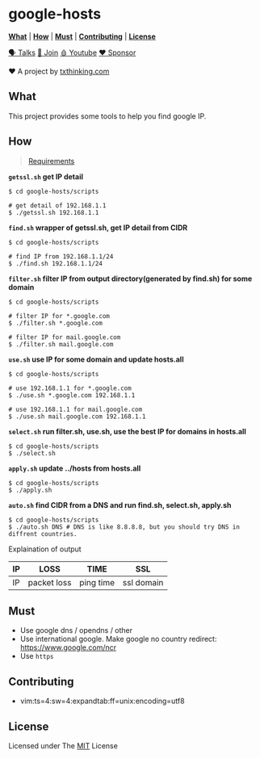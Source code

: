 # google-hosts

[**What**](#what) \| [**How**](#how) \| [**Must**](#must) \| [**Contributing**](#contributing) \| [**License**](#license)

[🗣 Talks](https://t.me/txthinking_talks)
[💬 Join](https://join.txthinking.com)
[🩸 Youtube](https://www.youtube.com/txthinking) 
[❤️ Sponsor](https://github.com/sponsors/txthinking)

❤️ A project by [txthinking.com](https://www.txthinking.com)

## What

This project provides some tools to help you find google IP.

## How

> [Requirements][Requirements]

**`getssl.sh` get IP detail**

    $ cd google-hosts/scripts

    # get detail of 192.168.1.1
    $ ./getssl.sh 192.168.1.1

**`find.sh` wrapper of getssl.sh, get IP detail from CIDR**

    $ cd google-hosts/scripts

    # find IP from 192.168.1.1/24
    $ ./find.sh 192.168.1.1/24

**`filter.sh` filter IP from output directory(generated by find.sh) for some domain**

    $ cd google-hosts/scripts

    # filter IP for *.google.com
    $ ./filter.sh *.google.com

    # filter IP for mail.google.com
    $ ./filter.sh mail.google.com

**`use.sh` use IP for some domain and update hosts.all**

    $ cd google-hosts/scripts

    # use 192.168.1.1 for *.google.com 
    $ ./use.sh *.google.com 192.168.1.1

    # use 192.168.1.1 for mail.google.com 
    $ ./use.sh mail.google.com 192.168.1.1

**`select.sh` run filter.sh, use.sh, use the best IP for domains in hosts.all**

    $ cd google-hosts/scripts
    $ ./select.sh

**`apply.sh` update ../hosts from hosts.all** 

    $ cd google-hosts/scripts
    $ ./apply.sh

**`auto.sh` find CIDR from a DNS and run find.sh, select.sh, apply.sh**

    $ cd google-hosts/scripts
    $ ./auto.sh DNS # DNS is like 8.8.8.8, but you should try DNS in diffrent countries.

Explaination of output 

| IP  | LOSS        | TIME      | SSL        |
| --- | ----------- | --------- | ---------- |
| IP  | packet loss | ping time | ssl domain |

## Must

-   Use google dns / opendns / other
-   Use international google. Make google no country redirect: <https://www.google.com/ncr>
-   Use `https`

## Contributing

-   vim:ts=4:sw=4:expandtab:ff=unix:encoding=utf8

## License

Licensed under The [MIT][MIT] License

[Requirements]: https://github.com/txthinking/google-hosts/blob/master/scripts/README.md

[MIT]: https://github.com/txthinking/google-hosts/blob/master/LICENSE
